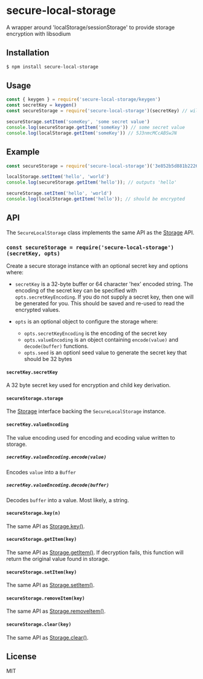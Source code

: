 secure-local-storage
====================

A wrapper around 'localStorage/sessionStorage' to provide storage encryption with libsodium

## Installation

```sh
$ npm install secure-local-storage
```

## Usage

```js
const { keygen } = require('secure-local-storage/keygen')
const secretKey = keygen()
const secureStorage = require('secure-local-storage')(secretKey) // will generate key by default

secureStorage.setItem('someKey', 'some secret value')
console.log(secureStorage.getItem('someKey')) // some secret value
console.log(localStorage.getItem('someKey')) // 5J3nmcMCcABSwJN
```

## Example

```js
const secureStorage = require('secure-local-storage')('3e852b5d881b22261b8e417e217a9fa9757f4532305c4e46e2a6966aa89840f6')

localStorage.setItem('hello', 'world')
console.log(secureStorage.getItem('hello')); // outputs 'hello'

secureStorage.setItem('hello', 'world')
console.log(localStorage.getItem('hello')); // should be encrypted
```

## API

The `SecureLocalStorage` class implements the same API as the [Storage][Storage]
API.

### `const secureStorage = require('secure-local-storage')(secretKey, opts)`

Create a secure storage instance with an optional secret key and options where:

* `secretKey` is a 32-byte buffer or 64 character 'hex' encoded string. The
  encoding of the secret key can be specified with `opts.secretKeyEncoding`.
  If you do not supply a secret key, then one will be generated for you. This
  should be saved and re-used to read the encrypted values.

* `opts` is an optional object to configure the storage where:
  * `opts.secretKeyEncoding` is the encoding of the secret key
  * `opts.valueEncoding` is an object containing `encode(value)` and
    `decode(buffer)` functions.
  * `opts.seed` is an optionl seed value to generate the secret key that
    should be 32 bytes

#### `secretKey.secretKey`

A 32 byte secret key used for encryption and child key derivation.

#### `secureStorage.storage`

The [Storage][Storage] interface backing the `SecureLocalStorage` instance.

#### `secretKey.valueEncoding`

The value encoding used for encoding and ecoding value written to storage.

##### `secretKey.valueEncoding.encode(value)`

Encodes `value` into a `Buffer`

##### `secretKey.valueEncoding.decode(buffer)`

Decodes `buffer` into a value. Most likely, a string.

#### `secureStorage.key(n)`

The same API as [Storage.key()][Storage.key].

#### `secureStorage.getItem(key)`

The same API as [Storage.getItem()][Storage.getItem]. If decryption fails, this
function will return the original value found in storage.

#### `secureStorage.setItem(key)`

The same API as [Storage.setItem()][Storage.setItem].

#### `secureStorage.removeItem(key)`

The same API as [Storage.removeItem()][Storage.removeItem].

#### `secureStorage.clear(key)`

The same API as [Storage.clear()][Storage.clear].

## License

MIT


[Storage]: https://developer.mozilla.org/en-US/docs/Web/API/Storage
[Storage.key]: https://developer.mozilla.org/en-US/docs/Web/API/Storage/key
[Storage.clear]: https://developer.mozilla.org/en-US/docs/Web/API/Storage/clear
[Storage.getItem]: https://developer.mozilla.org/en-US/docs/Web/API/Storage/getItem
[Storage.setItem]: https://developer.mozilla.org/en-US/docs/Web/API/Storage/setItem
[Storage.removeItem]: https://developer.mozilla.org/en-US/docs/Web/API/Storage/removeItem
